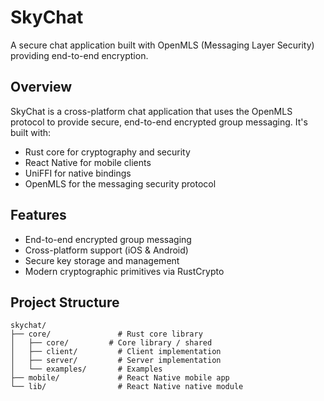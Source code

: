 # SkyChat

A secure chat application built with OpenMLS (Messaging Layer Security) providing end-to-end encryption.

## Overview

SkyChat is a cross-platform chat application that uses the OpenMLS protocol to provide secure, end-to-end encrypted group messaging. It's built with:

- Rust core for cryptography and security
- React Native for mobile clients
- UniFFI for native bindings
- OpenMLS for the messaging security protocol

## Features

- End-to-end encrypted group messaging
- Cross-platform support (iOS & Android)
- Secure key storage and management
- Modern cryptographic primitives via RustCrypto

## Project Structure

```
skychat/
├── core/               # Rust core library
│   ├── core/         # Core library / shared
│   ├── client/         # Client implementation
│   ├── server/         # Server implementation
│   └── examples/       # Examples
├── mobile/             # React Native mobile app
└── lib/                # React Native native module
```